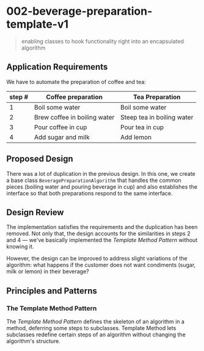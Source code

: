# 002-beverage-preparation-template-v1
> enabling classes to hook functionality right into an encapsulated algorithm

## Application Requirements
We have to automate the preparation of coffee and tea:

|step # | Coffee preparation           | Tea Preparation            |
|-------|------------------------------|----------------------------|
| 1     | Boil some water              | Boil some water            |
| 2     | Brew coffee in boiling water | Steep tea in boiling water |
| 3     | Pour coffee in cup           | Pour tea in cup            |
| 4     | Add sugar and milk           | Add lemon                  |

## Proposed Design
There was a lot of duplication in the previous design. In this one, we create a base class `BeveragePreparationAlgorithm` that handles the common pieces (boiling water and pouring beverage in cup) and also establishes the interface so that both preparations respond to the same interface.


## Design Review
The implementation satisfies the requirements and the duplication has been removed. Not only that, the design accounts for the similarities in steps 2 and 4 &mdash; we've basically implemented the *Template Method Pattern* without knowing it.

However, the design can be improved to address slight variations of the algorithm: what happens if the customer does not want condiments (sugar, milk or lemon) in their beverage?

## Principles and Patterns

### The Template Method Pattern
The *Template Method Pattern* defines the skeleton of an algorithm in a method, deferring some steps to subclasses. Template Method lets subclasses redefine certain steps of an algorithm without changing the algorithm's structure.
